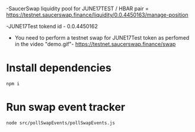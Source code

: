 -SaucerSwap liquidity pool for JUNE17TEST / HBAR pair = https://testnet.saucerswap.finance/liquidity/0.0.4450163/manage-position

-JUNE17Test tokend id - 0.0.4450162

- You need to perform a testnet swap for JUNE17Test token as perfomed in the video "demo.gif"- https://testnet.saucerswap.finance/swap

# Install dependencies
`npm i`

# Run swap event tracker
`node src/pollSwapEvents/pollSwapEvents.js`
